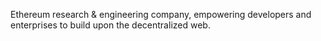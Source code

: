 Ethereum research & engineering company, empowering developers and enterprises to build upon the decentralized web.